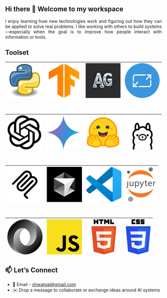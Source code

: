 ## Hi there 👋 Welcome to my workspace
<div align="justify">
I enjoy learning how new technologies work and figuring out how they can be applied to solve real problems. I like working with others to build systems—especially when the goal is to improve how people interact with information or tools.
</div>

## Toolset

<div align="center">

| [![Python](1.png)](https://www.python.org/) | [![TF](2.png)](https://www.tensorflow.org/) | [![Autogen](7.png)](https://microsoft.github.io/autogen/stable/) | [![AdaptiveCards](8.png)](https://adaptivecards.microsoft.com/) |
|------------------------|------------------------|------------------------|------------------------|
</div>
<br> 

<div align="center">

|[![OpenAI](4.png)](https://openai.com/) | [![Gemini](5.png)](https://gemini.google.com/app) | [![HF](3.png)](https://huggingface.co/) | [![Ollama](15.png)](https://ollama.com/) | 
|------------------------|------------------------|------------------------|------------------------|
</div>
<br> 

<div align="center">

| [![MCP](16.png)](https://modelcontextprotocol.io/introduction) | [![Cursor](6.png)](https://cursor.com/)  | [![VSCode](9.png)](https://code.visualstudio.com/docs) | [![Jupyter](10.png)](https://docs.jupyter.org/en/latest/)|
|------------------------|------------------------|------------------------|------------------------|
</div>
<br>

<div align="center">

| [![JSON](14.png)](https://www.json.org/json-en.html) | [![JS](11.png)](https://developer.mozilla.org/en-US/docs/Web/JavaScript) | [![HTML](12.png)](https://developer.mozilla.org/en-US/docs/Web/HTML) | [![CSS](13.png)](https://developer.mozilla.org/en-US/docs/Web/CSS) |
|------------------------|------------------------|------------------------|------------------------|
</div>


## 📫 Let’s Connect
- 💼 Email - shwatgal@gmail.com
- ✉️ Drop a message to collaborate or exchange ideas around AI systems

<!--
**shtgl/shtgl** is a ✨ _special_ ✨ repository because its `README.md` (this file) appears on your GitHub profile.

Here are some ideas to get you started:

- 🔭 I’m currently working on ...
- 🌱 I’m currently learning ...
- 👯 I’m looking to collaborate on ...
- 🤔 I’m looking for help with ...
- 💬 Ask me about ...
- 📫 How to reach me: ...
- 😄 Pronouns: ...
- ⚡ Fun fact: ...
-->
